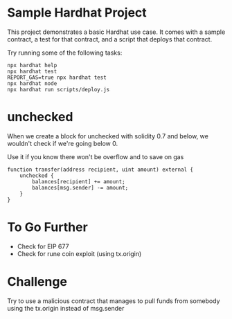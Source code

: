 # Sample Hardhat Project

This project demonstrates a basic Hardhat use case. It comes with a sample contract, a test for that contract, and a script that deploys that contract.

Try running some of the following tasks:

```shell
npx hardhat help
npx hardhat test
REPORT_GAS=true npx hardhat test
npx hardhat node
npx hardhat run scripts/deploy.js
```

# unchecked

When we create a block for unchecked with solidity 0.7 and below, we wouldn't check if we're going below 0.

Use it if you know there won't be overflow and to save on gas

```shell
function transfer(address recipient, uint amount) external {
    unchecked {
        balances[recipient] += amount;
        balances[msg.sender] -= amount;
    }
}
```

# To Go Further

- Check for EIP 677
- Check for rune coin exploit (using tx.origin)

# Challenge

Try to use a malicious contract that manages to pull funds from somebody using the tx.origin instead of msg.sender
